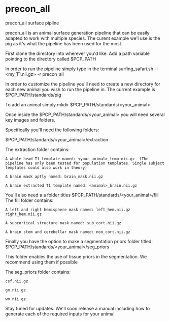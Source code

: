 # precon_all
precon_all surface pipline

precon_all is an animal surface generation pipeline that can be easily adapted to work with multiple species. 
The curent example we'l use is the pig as it's what the pipeline has been used for the most. 

First clone the directory into wherever you'd like. Add a path variable pointing to the directory called $PCP_PATH

In order to run the pipeline simply type in the terminal surfing_safari.sh -i <my_T1.nii.gz> -r precon_all

In order to customize the pipeline you'll need to create a new directory for each new animal you wish to run the pipeline in.
The current example is $PCP_PATH/standards/pig

To add an animal simply mkdir $PCP_PATH/standards/<your_animal>

Once inside the $PCP_PATH/standards/<your_animal> you will need several key images and folders. 

Specifically you'll need the following folders:

$PCP_PATH/standards/<your_animal>/extraction

  The extraction folder contains:
  
    A whole head T1 template named: <your_animal>_temp.nii.gz  (The pipeline has only been tested for population templates. Single subject templates could also work in theory)
    
    A brain mask aptly named: brain_mask.nii.gz 
    
    A brain extracted T1 template named: <animal>_brain.nii.gz
    
You'll also need a a folder titles $PCP_PATH/standards/<your_animal>/fill
  The fill folder contains:
  
    A left and right hemisphere mask named: left_hem.nii.gz right_hem.nii.gz
    
    A subcortical structure mask named: sub_cort.nii.gz 
    
    A brain stem and cerebellar mask named: non_cort.nii.gz 
    
Finally you have the option to make a segmentation priors folder titled: $PCP_PATH/standards/<your_animal>/seg_priors
  
  This folder enables the use of tissue priors in the segmentation. We recommend using them if possible
  
  The seg_priors folder contains:
    
    csf.nii.gz
    
    gm.nii.gz
   
    wm.nii.gz

Stay tuned for updates. We'll soon release a manual including how to generate each of the required inputs for your animal
